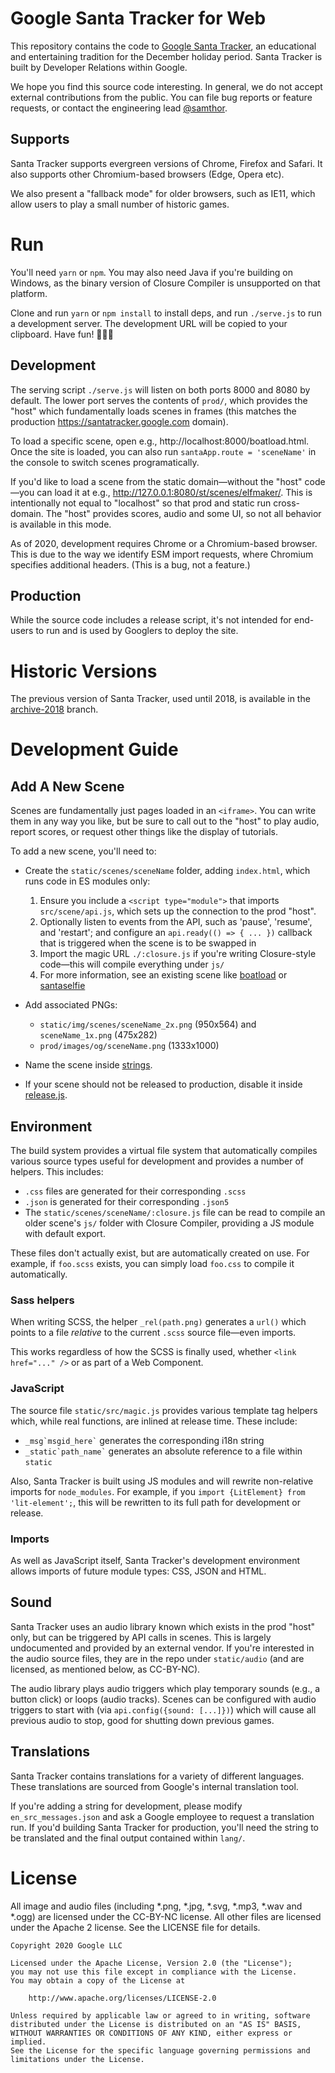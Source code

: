 # Google Santa Tracker for Web

This repository contains the code to [Google Santa Tracker](https://santatracker.google.com), an educational and entertaining tradition for the December holiday period.
Santa Tracker is built by Developer Relations within Google.

We hope you find this source code interesting.
In general, we do not accept external contributions from the public.
You can file bug reports or feature requests, or contact the engineering lead [@samthor](https://twitter.com/samthor).

## Supports

Santa Tracker supports evergreen versions of Chrome, Firefox and Safari.
It also supports other Chromium-based browsers (Edge, Opera etc).

We also present a "fallback mode" for older browsers, such as IE11, which allow users to play a small number of historic games.

# Run

You'll need `yarn` or `npm`.
You may also need Java if you're building on Windows, as the binary version of Closure Compiler is unsupported on that platform.

Clone and run `yarn` or `npm install` to install deps, and run `./serve.js` to run a development server.
The development URL will be copied to your clipboard.
Have fun! 🎅🎄🎁

## Development

The serving script `./serve.js` will listen on both ports 8000 and 8080 by default.
The lower port serves the contents of `prod/`, which provides the "host" which fundamentally loads scenes in frames (this matches the production https://santatracker.google.com domain).

To load a specific scene, open e.g., http://localhost:8000/boatload.html.
Once the site is loaded, you can also run `santaApp.route = 'sceneName'` in the console to switch scenes programatically.

If you'd like to load a scene from the static domain—without the "host" code—you can load it at e.g., http://127.0.0.1:8080/st/scenes/elfmaker/.
This is intentionally not equal to "localhost" so that prod and static run cross-domain.
The "host" provides scores, audio and some UI, so not all behavior is available in this mode.

As of 2020, development requires Chrome or a Chromium-based browser.
This is due to the way we identify ESM import requests, where Chromium specifies additional headers.
(This is a bug, not a feature.)

## Production

While the source code includes a release script, it's not intended for end-users to run and is used by Googlers to deploy the site.

<!--

## Staging

To build Santa Tracker into a single folder for staging, run `./release.js` script with a local `--baseurl` (like `--baseurl=/`).
For example:

```bash
# see --help for more flags
./release.js -o --scene=newscene --baseurl=/
```

This will generate a self-contained release under `dist/prod`.
You can serve this folder on its own, or perhaps, deploy it to Firebase Hosting—run `firebase deploy` from the top-level of the project (you'll need to sign in and choose a default project).

## Build and Release

Santa Tracker is served entirely with static resources, so unlike development, every file must be compiled at once.

TODO(samthor): finish this part.

-->

# Historic Versions

The previous version of Santa Tracker, used until 2018, is available in the [archive-2018](https://github.com/google/santa-tracker-web/tree/archive-2018) branch.

# Development Guide

## Add A New Scene

Scenes are fundamentally just pages loaded in an `<iframe>`.
You can write them in any way you like, but be sure to call out to the "host" to play audio, report scores, or request other things like the display of tutorials.

To add a new scene, you'll need to:

* Create the `static/scenes/sceneName` folder, adding `index.html`, which runs code in ES modules only:

  1. Ensure you include a `<script type="module">` that imports `src/scene/api.js`, which sets up the connection to the prod "host".
  2. Optionally listen to events from the API, such as 'pause', 'resume', and 'restart'; and configure an `api.ready(() => { ... })` callback that is triggered when the scene is to be swapped in
  3. Import the magic URL `./:closure.js` if you're writing Closure-style code―this will compile everything under `js/`
  4. For more information, see an existing scene like [boatload](static/scenes/boatload/index.html) or [santaselfie](static/scenes/santaselfie/index.html)

* Add associated PNGs:

  * `static/img/scenes/sceneName_2x.png` (950x564) and `sceneName_1x.png` (475x282)
  * `prod/images/og/sceneName.png` (1333x1000)
  
* Name the scene inside [strings](static/src/strings/scenes.js).

* If your scene should not be released to production, disable it inside [release.js](release.js).

## Environment

The build system provides a virtual file system that automatically compiles various source types useful for development and provides a number of helpers.
This includes:

* `.css` files are generated for their corresponding `.scss`
* `.json` is generated for their corresponding `.json5`
* The `static/scenes/sceneName/:closure.js` file can be read to compile an older scene's `js/` folder with Closure Compiler, providing a JS module with default export.

These files don't actually exist, but are automatically created on use.
For example, if `foo.scss` exists, you can simply load `foo.css` to compile it automatically.

### Sass helpers

When writing SCSS, the helper `_rel(path.png)` generates a `url()` which points to a file _relative_ to the current `.scss` source file—even imports.

This works regardless of how the SCSS is finally used, whether `<link href="..." />` or as part of a Web Component.

### JavaScript

The source file `static/src/magic.js` provides various template tag helpers which, while real functions, are inlined at release time.
These include:

  * ``_msg`msgid_here`​`` generates the corresponding i18n string
  * ``_static`path_name`​`` generates an absolute reference to a file within `static`

Also, Santa Tracker is built using JS modules and will rewrite non-relative imports for `node_modules`.
For example, if you `import {LitElement} from 'lit-element';`, this will be rewritten to its full path for development or release.

### Imports

As well as JavaScript itself, Santa Tracker's development environment allows imports of future module types: CSS, JSON and HTML.

## Sound

Santa Tracker uses an audio library known which exists in the prod "host" only, but can be triggered by API calls in scenes.
This is largely undocumented and provided by an external vendor.
If you're interested in the audio source files, they are in the repo under `static/audio` (and are licensed, as mentioned below, as CC-BY-NC).

The audio library plays audio triggers which play temporary sounds (e.g., a button click) or loops (audio tracks).
Scenes can be configured with audio triggers to start with (via `api.config({sound: [...]})`) which will cause all previous audio to stop, good for shutting down previous games.

## Translations

Santa Tracker contains translations for a variety of different languages.
These translations are sourced from Google's internal translation tool.

If you're adding a string for development, please modify `en_src_messages.json` and ask a Google employee to request a translation run.
If you'd building Santa Tracker for production, you'll need the string to be translated and the final output contained within `lang/`.

# License

All image and audio files (including *.png, *.jpg, *.svg, *.mp3, *.wav 
and *.ogg) are licensed under the CC-BY-NC license. All other files are 
licensed under the Apache 2 license. See the LICENSE file for details.

    Copyright 2020 Google LLC
    
    Licensed under the Apache License, Version 2.0 (the "License");
    you may not use this file except in compliance with the License.
    You may obtain a copy of the License at
    
        http://www.apache.org/licenses/LICENSE-2.0
    
    Unless required by applicable law or agreed to in writing, software
    distributed under the License is distributed on an "AS IS" BASIS,
    WITHOUT WARRANTIES OR CONDITIONS OF ANY KIND, either express or implied.
    See the License for the specific language governing permissions and
    limitations under the License.
